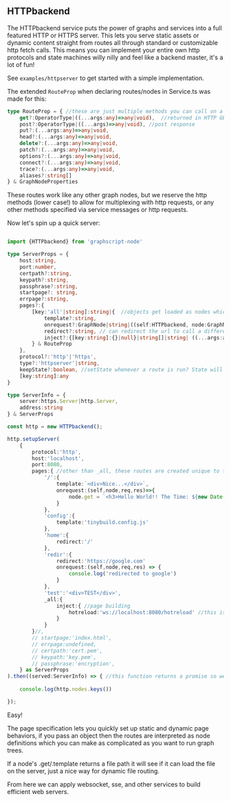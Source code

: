 ## HTTPbackend

The HTTPbackend service puts the power of graphs and services into a full featured HTTP or HTTPS server. This lets you serve static assets or dynamic content straight from routes all through standard or customizable http fetch calls. This means you can implement your entire own http protocols and state machines willy nilly and feel like a backend master, it's a lot of fun! 

See `examples/httpserver` to get started with a simple implementation.

The extended `RouteProp` when declaring routes/nodes in Service.ts was made for this:
```ts
type RouteProp = { //these are just multiple methods you can call on a route/node tag kind of like http requests but really it applies to any function you want to add to a route object if you specify that method even beyond these http themed names :D
    get?:OperatorType|((...args:any)=>any|void),  //returned in HTTP GET requests, defasults to the operator. Returned strings get posted as HTTP, or returned file paths will be evaluated as strings
    post?:OperatorType|((...args)=>any|void), //post response 
    put?:(...args:any)=>any|void,
    head?:(...args:any)=>any|void,
    delete?:(...args:any)=>any|void,
    patch?:(...args:any)=>any|void,
    options?:(...args:any)=>any|void,
    connect?:(...args:any)=>any|void,
    trace?:(...args:any)=>any|void,
    aliases?:string[] 
} & GraphNodeProperties


```

These routes work like any other graph nodes, but we reserve the http methods (lower case!) to allow for multiplexing with http requests, or any other methods specified via service messages or http requests.

Now let's spin up a quick server:

```ts

import {HTTPbackend} from 'graphscript-node'

type ServerProps = {
    host:string,
    port:number,
    certpath?:string, 
    keypath?:string,
    passphrase?:string,
    startpage?: string,
    errpage?:string,
    pages?:{
        [key:'all'|string]:string|{  //objects get loaded as nodes which you can modify props on
            template?:string,
            onrequest?:GraphNode|string|((self:HTTPbackend, node:GraphNode, request:http.IncomingMessage, response:http.ServerResponse)=>void), //run a function or node? the template, request and response are passed as arguments, you can write custom node logic within this function to customize inputs etc.
            redirect?:string, // can redirect the url to call a different route instead, e.g. '/':{redirect:'home'} sets the route passed to the receiver as 'home'
            inject?:{[key:string]:{}|null}|string[]|string| ((...args:any)=>any) //append html      
        } & RouteProp
    },
    protocol?:'http'|'https',
    type?:'httpserver'|string,
    keepState?:boolean, //setState whenever a route is run? State will be available at the address (same key of the object storing it here)
    [key:string]:any
}

type ServerInfo = {
    server:https.Server|http.Server,
    address:string
} & ServerProps

const http = new HTTPbackend();

http.setupServer(
    {
        protocol:'http',
        host:'localhost',
        port:8080,
        pages:{ //other than _all, these routes are created unique to this port. Specify any route props, as well as some custom properties for useful behaviors like custom request handling e.g. dynamic http, redirects, customizing file loads (if a valid file path is returned)
            '/':{
                template:`<div>Nice...</div>`,
                onrequest:(self,node,req,res)=>{ 
                    node.get = `<h3>Hello World!! The Time: ${new Date(Date.now()).toISOString()}</h3>`  
                }
            },
            'config':{
                template:'tinybuild.config.js'
            },
            'home':{
                redirect:'/'
            },
            'redir':{
                redirect:'https://google.com'
                onrequest:(self,node,req,res) => {
                    console.log('redirected to google')
                }
            },
            'test':'<div>TEST</div>',
            _all:{
                inject:{ //page building
                    hotreload:'ws://localhost:8080/hotreload' //this is a route that exists as dynamic content with input arguments, in this case it's a url, could pass objects etc in as arguments
                }
            }
        }//,
        // startpage:'index.html',
        // errpage:undefined,
        // certpath:'cert.pem', 
        // keypath:'key.pem',
        // passphrase:'encryption',
    } as ServerProps
).then((served:ServerInfo) => { //this function returns a promise so we can use .then, only explicitly async or promise-returning functions can be awaited or .then'd for good performance!
    
    console.log(http.nodes.keys())

});

```

Easy!

The page specification lets you quickly set up static and dynamic page behaviors, if you pass an object then the routes are interpreted as node definitions which you can make as complicated as you want to run graph trees.

If a node's .get/.template returns a file path it will see if it can load the file on the server, just a nice way for dynamic file routing. 

From here we can apply websocket, sse, and other services to build efficient web servers.